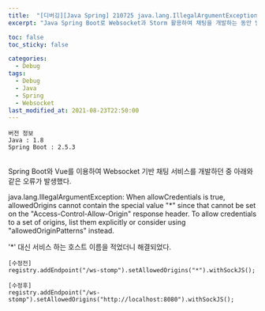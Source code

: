 ```yaml
---
title:  "[디버깅][Java Spring] 210725 java.lang.IllegalArgumentException: When allowCredentials is true, allowedOrigins cannot contain the special value '*' since that cannot be set on the 'Access-Control-Allow-Origin' response header."
excerpt: "Java Spring Boot로 Websocket과 Storm 활용하여 채팅을 개발하는 동안 발생한 오류 2"

toc: false
toc_sticky: false

categories:
  - Debug
tags:
  - Debug
  - Java
  - Spring
  - Websocket
last_modified_at: 2021-08-23T22:50:00
---
```


```
버전 정보
Java : 1.8
Spring Boot : 2.5.3
```

<br>
Spring Boot와 Vue를 이용하여 Websocket 기반 채팅 서비스를 개발하던 중 아래와 같은 오류가 발생했다.

<p class="error_msg">java.lang.IllegalArgumentException: When allowCredentials is true, allowedOrigins cannot contain the special value "*" since that cannot be set on the "Access-Control-Allow-Origin" response header. To allow credentials to a set of origins, list them explicitly or consider using "allowedOriginPatterns" instead.</p>

'*' 대신 서비스 하는 호스트 이름을 적었더니 해결되었다.
```
[수정전]
registry.addEndpoint("/ws-stomp").setAllowedOrigins("*").withSockJS();
```
```
[수정후]
registry.addEndpoint("/ws-stomp").setAllowedOrigins("http://localhost:8080").withSockJS();
```

